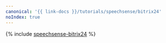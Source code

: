 ```yaml
---
canonical: '{{ link-docs }}/tutorials/speechsense/bitrix24'
noIndex: true
---
```


{% include [speechsense-bitrix24](../../_tutorials/speechsense/bitrix24.md) %}